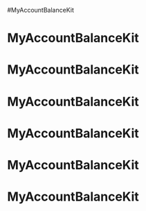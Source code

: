 #MyAccountBalanceKit
# MyAccountBalanceKit
# MyAccountBalanceKit
# MyAccountBalanceKit
# MyAccountBalanceKit
# MyAccountBalanceKit
# MyAccountBalanceKit
